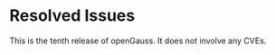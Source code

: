 # Resolved Issues<a name="EN-US_TOPIC_0289899193"></a>

This is the tenth release of openGauss. It does not involve any CVEs.
